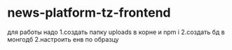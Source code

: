 # news-platform-tz-frontend
для работы надо 
1.создать папку uploads в корне и npm i 
2.создать бд в монгодб
2.настроить енв по образцу
